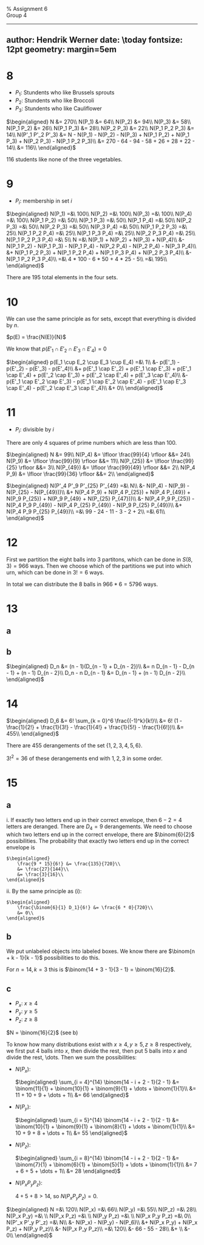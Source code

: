 % Assignment 6\
	Group 4

---
author: Hendrik Werner
date: \today
fontsize: 12pt
geometry: margin=5em
---

# 8
* $P_1$: Stundents who like Brussels sprouts
* $P_2$: Stundents who like Broccoli
* $P_3$: Stundents who like Cauliflower

$\begin{aligned}
	N &= 270\\
	N(P_1) &= 64\\
	N(P_2) &= 94\\
	N(P_3) &= 58\\
	N(P_1 P_2) &= 26\\
	N(P_1 P_3) &= 28\\
	N(P_2 P_3) &= 22\\
	N(P_1 P_2 P_3) &= 14\\
	N(P'_1 P'_2 P'_3) &= N - N(P_1) - N(P_2) - N(P_3) + N(P_1 P_2) + N(P_1 P_3) + N(P_2 P_3) - N(P_1 P_2 P_3)\\
	&= 270 - 64 - 94 - 58 + 26 + 28 + 22 - 14\\
	&= 116\\
\end{aligned}$

116 students like none of the three vegetables.

# 9
* $P_i$: membership in set $i$

$\begin{aligned}
	N(P_1) =&\ 100\\
	N(P_2) =&\ 100\\
	N(P_3) =&\ 100\\
	N(P_4) =&\ 100\\
	N(P_1 P_2) =&\ 50\\
	N(P_1 P_3) =&\ 50\\
	N(P_1 P_4) =&\ 50\\
	N(P_2 P_3) =&\ 50\\
	N(P_2 P_3) =&\ 50\\
	N(P_3 P_4) =&\ 50\\
	N(P_1 P_2 P_3) =&\ 25\\
	N(P_1 P_2 P_4) =&\ 25\\
	N(P_1 P_3 P_4) =&\ 25\\
	N(P_2 P_3 P_4) =&\ 25\\
	N(P_1 P_2 P_3 P_4) =&\ 5\\
	N =&\ N(P_1) + N(P_2) + N(P_3) + N(P_4)\\
	&- N(P_1 P_2) - N(P_1 P_3) - N(P_1 P_4) - N(P_2 P_4) - N(P_2 P_4) - N(P_3 P_4)\\
	&+ N(P_1 P_2 P_3) + N(P_1 P_2 P_4) + N(P_1 P_3 P_4) + N(P_2 P_3 P_4)\\
	&- N(P_1 P_2 P_3 P_4)\\
	=&\ 4 * 100 - 6 * 50 + 4 * 25 - 5\\
	=&\ 195\\
\end{aligned}$

There are 195 total elements in the four sets.

# 10
We can use the same principle as for sets, except that everything is divided by $n$.

$p(E) = \frac{N(E)}{N}$

We know that $p(E'_1 \cap E'_2 \cap E'_3 \cap E'_4) = 0$

$\begin{aligned}
	p(E_1 \cup E_2 \cup E_3 \cup E_4) =&\ 1\\
	&- p(E'_1) - p(E'_2) - p(E'_3) - p(E'_4)\\
	&+ p(E'_1 \cap E'_2) + p(E'_1 \cap E'_3) + p(E'_1 \cap E'_4) + p(E'_2 \cap E'_3) + p(E'_2 \cap E'_4) + p(E'_3 \cap E'_4)\\
	&- p(E'_1 \cap E'_2 \cap E'_3) - p(E'_1 \cap E'_2 \cap E'_4) - p(E'_1 \cap E'_3 \cap E'_4) - p(E'_2 \cap E'_3 \cap E'_4)\\
	&+ 0\\
\end{aligned}$

# 11
* $P_i$: divisible by $i$

There are only 4 squares of prime numbers which are less than 100.

$\begin{aligned}
	N &= 99\\
	N(P_4) &= \lfloor \frac{99}{4} \rfloor &&= 24\\
	N(P_9) &= \lfloor \frac{99}{9} \rfloor &&= 11\\
	N(P_{25}) &= \lfloor \frac{99}{25} \rfloor &&= 3\\
	N(P_{49}) &= \lfloor \frac{99}{49} \rfloor &&= 2\\
	N(P_4 P_9) &= \lfloor \frac{99}{36} \rfloor &&= 2\\
\end{aligned}$

$\begin{aligned}
	N(P'_4 P'_9 P'_{25} P'_{49} =&\ N\\
	&- N(P_4) - N(P_9) - N(P_{25} - N(P_{49}))\\
	&+ N(P_4 P_9) + N(P_4 P_{25}) + N(P_4 P_{49}) + N(P_9 P_{25}) + N(P_9 P_{49} + N(P_{25} P_{47}))\\
	&- N(P_4 P_9 P_{25}) - N(P_4 P_9 P_{49}) - N(P_4 P_{25} P_{49}) - N(P_9 P_{25} P_{49})\\
	&+ N(P_4 P_9 P_{25} P_{49})\\
	=&\ 99 - 24 - 11 - 3 - 2 + 2\\
	=&\ 61\\
\end{aligned}$

# 12
First we partition the eight balls into 3 partitons, which can be done in $S(8, 3) = 966$ ways. Then we choose which of the partitions we put into which urn, which can be done in $3! = 6$ ways.

In total we can distribute the 8 balls in $966 * 6 = 5796$ ways.

# 13
## a
## b
$\begin{aligned}
	D_n &= (n - 1)(D_{n - 1} + D_{n - 2})\\
	&= n D_{n - 1} - D_{n - 1} + (n - 1) D_{n - 2}\\
	D_n - n D_{n - 1} &= D_{n - 1} + (n - 1) D_{n - 2}\\
\end{aligned}$

# 14
$\begin{aligned}
	D_6 &= 6! \sum_{k = 0}^6 \frac{(-1)^k}{k!}\\
	&= 6! (1 - \frac{1}{2!} + \frac{1}{3!} - \frac{1}{4!} + \frac{1}{5!} - \frac{1}{6!})\\
	&= 455\\
\end{aligned}$

There are 455 derangements of the set $\{1, 2, 3, 4, 5, 6\}$.

$3!^2 = 36$ of these derangements end with $1, 2, 3$ in some order.

# 15
## a
i. If exactly two letters end up in their correct envelope, then $6 - 2 = 4$ letters are deranged. There are $D_4 = 9$ derangements. We need to choose which two letters end up in the correct envelope, there are $\binom{6}{2}$ possibilities. The probability that exactly two letters end up in the correct envelope is

	$\begin{aligned}
		\frac{9 * 15}{6!} &= \frac{135}{720}\\
		&= \frac{27}{144}\\
		&= \frac{3}{16}\\
	\end{aligned}$

ii. By the same principle as (i):

	$\begin{aligned}
		\frac{\binom{6}{1} D_1}{6!} &= \frac{6 * 0}{720}\\
		&= 0\\
	\end{aligned}$

## b
We put unlabeled objects into labeled boxes. We know there are $\binom{n + k - 1}{k - 1}$ possibilities to do this.

For $n = 14, k = 3$ this is $\binom{14 + 3 - 1}{3 - 1} = \binom{16}{2}$.

## c
* $P_x$: $x \geq 4$
* $P_y$: $y \geq 5$
* $P_z$: $z \geq 8$

$N = \binom{16}{2}$ (see b)

To know how many distributions exist with $x \geq 4, y \geq 5, z \geq 8$ respectively, we first put 4 balls into $x$, then divide the rest, then put 5 balls into $x$ and divide the rest, \dots. Then we sum the possibilities:

* $N(P_x)$:

	$\begin{aligned}
		\sum_{i = 4}^{14} \binom{14 - i + 2 - 1}{2 - 1}
		&= \binom{11}{1} + \binom{10}{1} + \binom{9}{1} + \dots + \binom{1}{1}\\
		&= 11 + 10 + 9 + \dots + 1\\
		&= 66
	\end{aligned}$

* $N(P_y)$:

	$\begin{aligned}
		\sum_{i = 5}^{14} \binom{14 - i + 2 - 1}{2 - 1}
		&= \binom{10}{1} + \binom{9}{1} + \binom{8}{1} + \dots + \binom{1}{1}\\
		&= 10 + 9 + 8 + \dots + 1\\
		&= 55
	\end{aligned}$

* $N(P_z)$:

	$\begin{aligned}
		\sum_{i = 8}^{14} \binom{14 - i + 2 - 1}{2 - 1}
		&= \binom{7}{1} + \binom{6}{1} + \binom{5}{1} + \dots + \binom{1}{1}\\
		&= 7 + 6 + 5 + \dots + 1\\
		&= 28
	\end{aligned}$

* $N(P_x P_y P_z)$:

	$4 + 5 + 8 > 14$, so $N(P_x P_y P_z) = 0$.

$\begin{aligned}
	N =&\ 120\\
	N(P_x) =&\ 66\\
	N(P_y) =&\ 55\\
	N(P_z) =&\ 28\\
	N(P_x P_y) =&\ \\
	N(P_x P_z) =&\ \\
	N(P_y P_z) =&\ \\
	N(P_x P_y P_z) =&\ 0\\
	N(P'_x P'_y P'_z) =&\ N\\
	&- N(P_x) - N(P_y) - N(P_6)\\
	&+ N(P_x P_y) + N(P_x P_z) + N(P_y P_z)\\
	&- N(P_x P_y P_z)\\
	=&\ 120\\
	&- 66 - 55 - 28\\
	&+ \\
	&- 0\\
\end{aligned}$
